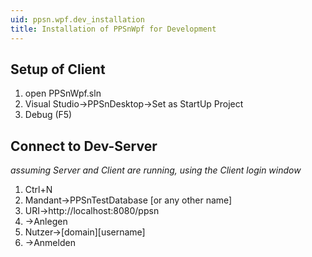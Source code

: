 ```yaml
---
uid: ppsn.wpf.dev_installation
title: Installation of PPSnWpf for Development
---
```


## Setup of Client

1. open PPSnWpf.sln
1. Visual Studio->PPSnDesktop->Set as StartUp Project
1. Debug (F5)

## Connect to Dev-Server

*assuming Server and Client are running, using the Client login window*

1. Ctrl+N
1. Mandant->PPSnTestDatabase [or any other name]
1. URI->http://localhost:8080/ppsn
1. ->Anlegen
1. Nutzer->[domain]\[username]
1. ->Anmelden